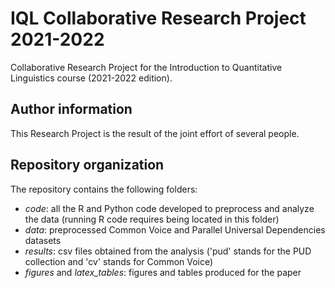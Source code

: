 # IQL Collaborative Research Project 2021-2022
 
Collaborative Research Project for the Introduction to Quantitative Linguistics course (2021-2022 edition).

## Author information

This Research Project is the result of the joint effort of several people.

## Repository organization
The repository contains the following folders:
 * _code_: all the R and Python code developed to preprocess and analyze the data (running R code requires being located in this folder)
 * _data_: preprocessed Common Voice and Parallel Universal Dependencies datasets
 * _results_: csv files obtained from the analysis ('pud' stands for the PUD collection and 'cv' stands for Common Voice)
 * _figures_ and _latex_tables_: figures and tables produced for the paper


